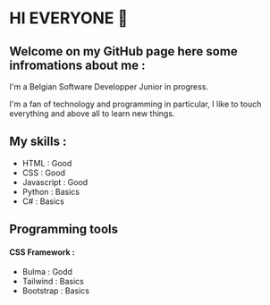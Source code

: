 # HI EVERYONE 👋

## Welcome on my GitHub page here some infromations about me : 
I'm a Belgian Software Developper Junior in progress.

I'm a fan of technology and programming in particular, I like to touch everything and above all to learn new things. 

## My skills : 

- HTML : Good
- CSS : Good
- Javascript : Good
- Python : Basics
- C# : Basics 

## Programming tools

#### CSS Framework : 
- Bulma : Godd
- Tailwind : Basics
- Bootstrap : Basics
